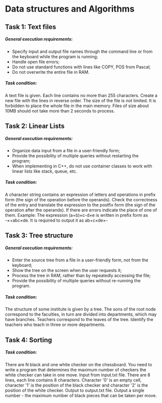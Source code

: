 # Data structures and Algorithms

## Task 1: Text files
##### General execution requirements:
- Specify input and output file names through the command line or from the keyboard while the program is running;
- Handle open file errors;
- Do not use standard functions with lines like COPY, POS from Pascal;
- Do not overwrite the entire file in RAM.

##### Task condition:
A text file is given. Each line contains no more than 255 characters. Create a new file with the lines in reverse order. The size of the file is not limited. It is forbidden to place the whole file in the main memory. Files of size about 10MB should not take more than 2 seconds to process.

## Task 2: Linear Lists
##### General execution requirements:
- Organize data input from a file in a user-friendly form;
- Provide the possibility of multiple queries without restarting the program;
- When implementing in C++, do not use container classes to work with linear lists like stack, queue, etc.

##### Task condition:
A character string contains an expression of letters and operations in prefix form (the sign of the operation before the operands). Check the correctness of the entry and translate the expression to the postfix form (the sign of the operation after the operands). If there are errors indicate the place of one of them. Example: The expression (a+b)×c-d×e is written in prefix form as -×+abc×de. It is required to output it as ab+c×de×-

## Task 3: Tree structure
##### General execution requirements:
- Enter the source tree from a file in a user-friendly form, not from the keyboard;
- Show the tree on the screen when the user requests it;
- Process the tree in RAM, rather than by repeatedly accessing the file;
- Provide the possibility of multiple queries without re-running the program.

##### Task condition:
The structure of some institute is given by a tree. The sons of the root node correspond to the faculties, in turn are divided into departments, which may have branches. Teachers correspond to the leaves of the tree. Identify the teachers who teach in three or more departments.

## Task 4: Sorting
##### Task condition:
There are N black and one white checker on the chessboard. You need to write a program that determines the maximum number of checkers the white checker can take in one move. Input from input.txt file. There are 8 lines, each line contains 8 characters. Character '0' is an empty cell, character '1' is the position of the black checker and character '2' is the position of the white checker. Output to output.txt file. Output a single number - the maximum number of black pieces that can be taken per move.
